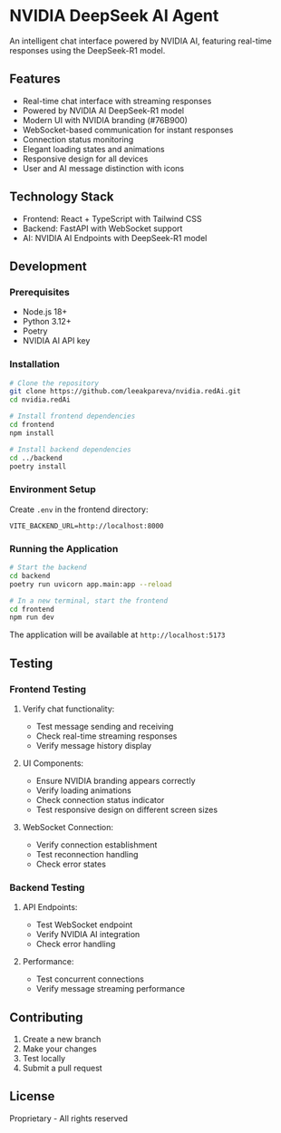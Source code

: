 # NVIDIA DeepSeek AI Agent

An intelligent chat interface powered by NVIDIA AI, featuring real-time responses using the DeepSeek-R1 model.

## Features
- Real-time chat interface with streaming responses
- Powered by NVIDIA AI DeepSeek-R1 model
- Modern UI with NVIDIA branding (#76B900)
- WebSocket-based communication for instant responses
- Connection status monitoring
- Elegant loading states and animations
- Responsive design for all devices
- User and AI message distinction with icons

## Technology Stack
- Frontend: React + TypeScript with Tailwind CSS
- Backend: FastAPI with WebSocket support
- AI: NVIDIA AI Endpoints with DeepSeek-R1 model

## Development

### Prerequisites
- Node.js 18+
- Python 3.12+
- Poetry
- NVIDIA AI API key

### Installation
```bash
# Clone the repository
git clone https://github.com/leeakpareva/nvidia.redAi.git
cd nvidia.redAi

# Install frontend dependencies
cd frontend
npm install

# Install backend dependencies
cd ../backend
poetry install
```

### Environment Setup
Create `.env` in the frontend directory:
```
VITE_BACKEND_URL=http://localhost:8000
```

### Running the Application
```bash
# Start the backend
cd backend
poetry run uvicorn app.main:app --reload

# In a new terminal, start the frontend
cd frontend
npm run dev
```

The application will be available at `http://localhost:5173`

## Testing

### Frontend Testing
1. Verify chat functionality:
   - Test message sending and receiving
   - Check real-time streaming responses
   - Verify message history display

2. UI Components:
   - Ensure NVIDIA branding appears correctly
   - Verify loading animations
   - Check connection status indicator
   - Test responsive design on different screen sizes

3. WebSocket Connection:
   - Verify connection establishment
   - Test reconnection handling
   - Check error states

### Backend Testing
1. API Endpoints:
   - Test WebSocket endpoint
   - Verify NVIDIA AI integration
   - Check error handling

2. Performance:
   - Test concurrent connections
   - Verify message streaming performance

## Contributing
1. Create a new branch
2. Make your changes
3. Test locally
4. Submit a pull request

## License
Proprietary - All rights reserved
